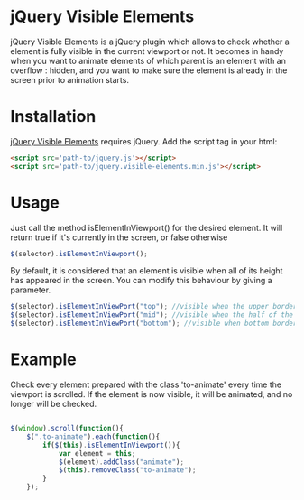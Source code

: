 # jQuery Visible Elements

jQuery Visible Elements is a jQuery plugin which allows to check whether a element is fully visible in the current viewport or not. It becomes in handy when you want to animate elements of which parent is an element with an overflow : hidden, and you want to make sure the element is already in the screen prior to animation starts.

# Installation

[jQuery Visible Elements] requires jQuery. Add the script tag in your html:

``` html
<script src='path-to/jquery.js'></script>
<script src='path-to/jquery.visible-elements.min.js'></script>
```
[jQuery Visible Elements]: https://github.com/jm-jimenez/jquery-visible-elements/blob/master/jquery-visible-elements.min.js

# Usage
Just call the method isElementInViewport() for the desired element. It will return true if it's currently in the screen, or false otherwise
``` javascript
$(selector).isElementInViewport();
```

By default, it is considered that an element is visible when all of its height has appeared in the screen. You can modify this behaviour by giving a parameter.

``` javascript
$(selector).isElementInViewPort("top"); //visible when the upper border of the element appears in screen.
$(selector).isElementInViewPort("mid"); //visible when the half of the element's height is currently in screen.
$(selector).isElementInViewPort("bottom"); //visible when bottom border of the element appears in screen.

```

# Example

Check every element prepared with the class 'to-animate' every time the viewport is scrolled. If the element is now visible, it will be animated, and no longer will be checked.

```javascript

$(window).scroll(function(){
	$(".to-animate").each(function(){
		if($(this).isElementInViewport()){
			var element = this;
			$(element).addClass("animate");
			$(this).removeClass("to-animate");
		}
	});
	
```
